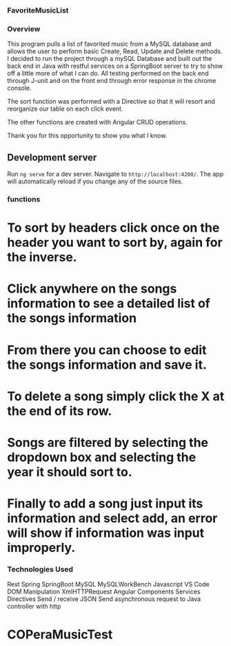 ### FavoriteMusicList

### Overview
This program pulls a list of favorited music from a MySQL database and allows the user to perform basic Create, Read, Update and Delete methods. I decided to run the project through a mySQL Database and built out the back end in Java with restful services on a SpringBoot server to try to show off a little more of what I can do. All testing performed on the back end through J-unit and on the front end through error response in the chrome console.

The sort function was performed with a Directive so that it will resort and reorganize our table on each click event.

The other functions are created with Angular CRUD operations.

Thank you for this opportunity to show you what I know.

## Development server

Run `ng serve` for a dev server. Navigate to `http://localhost:4200/`. The app will automatically reload if you change any of the source files.

### functions

# To sort by headers click once on the header you want to sort by, again for the inverse.

# Click anywhere on the songs information to see a detailed list of the songs information

# From there you can choose to edit the songs information and save it.

# To delete a song simply click the X at the end of its row.

# Songs are filtered by selecting the dropdown box and selecting the year it should sort to.

# Finally to add a song just input its information and select add, an error will show if information was input improperly.


### Technologies Used

Rest
Spring
SpringBoot
MySQL
MySQLWorkBench
Javascript
VS Code
DOM Manipulation
XmlHTTPRequest
Angular
Components
Services
Directives
Send / receive JSON
Send asynchronous request to Java controller with http
# COPeraMusicTest
